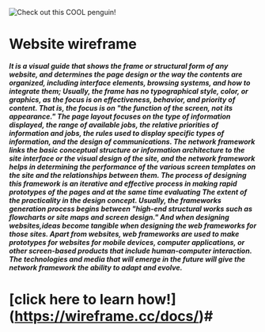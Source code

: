 ![Check out this COOL penguin!](https://1.bp.blogspot.com/-PhyV5GH7jkY/XpjvXknqiwI/AAAAAAAAOjg/CUKFev6qC1EJ_MoRCmcptbRcSlVGTmaTgCLcBGAsYHQ/s1600/UX%2Bdesign%2Bcon%2Blicencia%2Bde%2BAdobeStock_265620187.jpg)
# Website wireframe #

***It is a visual guide that shows the frame or structural form of any website, and determines the page design or the way the contents are organized, including interface elements, browsing systems, and how to integrate them; Usually, the frame has no typographical style, color, or graphics, as the focus is on effectiveness, behavior, and priority of content. That is, the focus is on "the function of the screen, not its appearance."
The page layout focuses on the type of information displayed, the range of available jobs, the relative priorities of information and jobs, the rules used to display specific types of information, and the design of communications.
The network framework links the basic conceptual structure or information architecture to the site interface or the visual design of the site, and the network framework helps in determining the performance of the various screen templates on the site and the relationships between them. The process of designing this framework is an iterative and effective process in making rapid prototypes of the pages and at the same time evaluating The extent of the practicality in the design concept. Usually, the frameworks generation process begins between "high-end structural works such as flowcharts or site maps and screen design."
And when designing websites,ideas become tangible when designing the web frameworks for those sites. Apart from websites, web frameworks are used to make prototypes for websites for mobile devices, computer applications, or other screen-based products that include human-computer interaction. The technologies and media that will emerge in the future will give the network framework the ability to adapt and evolve.***


# [click here to learn how!] (https://wireframe.cc/docs/)# 